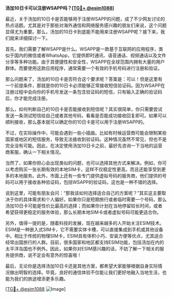 **汤加10日卡可以注册WSAPP吗？[[TG💪+ @esim1088](https://t.me/s/esim1088)]**

最近，关于汤加的10日卡是否能够用于注册WSAPP的问题，成了不少网友讨论的热点话题。尤其是对于那些对海外通信和网络服务感兴趣的朋友们来说，这个问题显得尤为重要。那么，汤加的10日卡到底能不能用来注册WSAPP呢？接下来，我们就来详细探讨一下。

首先，我们需要了解WSAPP是什么。WSAPP是一款基于互联网的应用程序，类似于国内的微信或者WhatsApp，它提供即时通讯、语音通话、视频通话以及文件分享等多种功能。由于其便捷性和安全性，WSAPP在全球范围内拥有大量的用户群体。而要使用这款应用程序，通常需要一个有效的手机号码进行注册和验证。

那么问题来了，汤加的10日卡是否符合这个要求呢？答案是：可以！但是这里有一个前提条件，那就是你的10日卡必须能够正常接收短信验证码。因为WSAPP在注册过程中会向你的手机号发送一条包含验证码的短信，只有输入正确的验证码后，你才能完成注册。

那么，如何判断自己的10日卡是否能接收到短信呢？其实很简单，你只需要尝试发送一条测试短信给自己或者其他号码，看看是否能成功接收回复即可。如果可以顺利接收，那么基本就可以确定你的10日卡是可以用于注册WSAPP的。

不过，在实际操作中，可能会遇到一些小插曲。比如有时候运营商可能会限制某些国家或地区的短信服务，导致无法接收到验证码。这种情况虽然不常见，但也不是完全没有可能。因此，在决定使用汤加10日卡之前，最好先咨询一下当地的运营商客服，确认一下相关情况。

当然了，如果你担心会出现类似的问题，也可以选择其他方式来解决。例如，你可以考虑购买一张长期有效的本地SIM卡，这样不仅稳定性更高，而且还能享受到更多的本地服务。此外，市面上还有一些专门提供虚拟号码的服务商，他们提供的号码可以用于接收各种验证码，包括WSAPP的验证码，这也是一种不错的选择。

说到这里，可能有朋友会问：“那我该如何选择适合自己的方案呢？”其实这主要取决于你的具体需求和个人偏好。如果你只是短期旅行或者临时需要一个号码，那么汤加10日卡可能是性价比最高的选择；而如果你计划在当地停留较长时间，或者希望获得更稳定的服务体验，那么长期本地SIM卡或者虚拟号码可能更适合你。

另外，值得一提的是，随着科技的发展，现在越来越多的人开始关注ESIM技术。ESIM是一种嵌入式SIM卡，它不需要实体卡槽，可以直接集成到手机或其他设备中。相比于传统的物理SIM卡，ESIM具有体积小巧、安装方便等优点，尤其适合经常出国旅行的人群。目前，很多国家和地区都支持ESIM功能，包括汤加在内的太平洋岛国也不例外。因此，如果你对ESIM感兴趣的话，不妨了解一下相关的服务提供商，说不定会有意外的惊喜哦！

最后，无论你是选择汤加10日卡还是其他方案，都希望大家能够根据自身实际情况做出明智的选择。毕竟，良好的通信体验不仅能让我们更好地融入当地生活，也能为我们的旅途增添更多乐趣。

[[TG💪+ @esim1088](https://t.me/s/esim1088) ![Image](https://i.postimg.cc/4NQfJmqS/Snipaste-2025-05-13-00-14-12.png)]